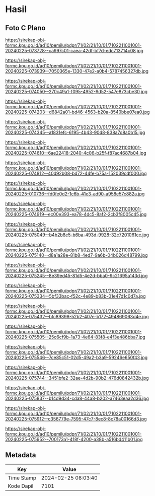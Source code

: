 # Hasil

## Foto C Plano

https://sirekap-obj-formc.kpu.go.id/ad10/pemilu/pdpr/71/02/21/10/01/7102211001001-20240225-073728--ca997c01-caea-42df-bf7d-edc713714c08.jpg

https://sirekap-obj-formc.kpu.go.id/ad10/pemilu/pdpr/71/02/21/10/01/7102211001001-20240225-073939--7050365e-1330-47e2-a0b4-5787456327db.jpg

https://sirekap-obj-formc.kpu.go.id/ad10/pemilu/pdpr/71/02/21/10/01/7102211001001-20240225-074050--270c49a1-f095-4952-9d52-547e873cbe30.jpg

https://sirekap-obj-formc.kpu.go.id/ad10/pemilu/pdpr/71/02/21/10/01/7102211001001-20240225-074203--d6842a01-bd46-4563-b20a-8540bbe07ea0.jpg

https://sirekap-obj-formc.kpu.go.id/ad10/pemilu/pdpr/71/02/21/10/01/7102211001001-20240225-074345--a1831efc-6195-4b43-90d8-838a7d8a0b15.jpg

https://sirekap-obj-formc.kpu.go.id/ad10/pemilu/pdpr/71/02/21/10/01/7102211001001-20240225-074610--6ae22418-2040-4c06-b25f-f87ac4687b04.jpg

https://sirekap-obj-formc.kpu.go.id/ad10/pemilu/pdpr/71/02/21/10/01/7102211001001-20240225-074812--40d92b08-bd72-44fe-b75a-152039cdf000.jpg

https://sirekap-obj-formc.kpu.go.id/ad10/pemilu/pdpr/71/02/21/10/01/7102211001001-20240225-010736--fd0fe0d2-1c6b-41e3-ad90-a958e57c882a.jpg

https://sirekap-obj-formc.kpu.go.id/ad10/pemilu/pdpr/71/02/21/10/01/7102211001001-20240225-074919--ec00e393-ea78-4dc5-8af2-2cb3f8005c45.jpg

https://sirekap-obj-formc.kpu.go.id/ad10/pemilu/pdpr/71/02/21/10/01/7102211001001-20240225-075049--b4b2b8c5-b6ba-493d-9928-32c7201061cc.jpg

https://sirekap-obj-formc.kpu.go.id/ad10/pemilu/pdpr/71/02/21/10/01/7102211001001-20240225-075140--d8a1a28e-81b8-4ed7-9a6b-04b026d48799.jpg

https://sirekap-obj-formc.kpu.go.id/ad10/pemilu/pdpr/71/02/21/10/01/7102211001001-20240225-075245--8e39ed45-81d5-4e2d-bba0-9c21695a143d.jpg

https://sirekap-obj-formc.kpu.go.id/ad10/pemilu/pdpr/71/02/21/10/01/7102211001001-20240225-075334--5bf33bac-f52c-4e89-b83b-01e47d1c0d7a.jpg

https://sirekap-obj-formc.kpu.go.id/ad10/pemilu/pdpr/71/02/21/10/01/7102211001001-20240225-075432--bfc89398-52b2-407e-b172-494869063d4e.jpg

https://sirekap-obj-formc.kpu.go.id/ad10/pemilu/pdpr/71/02/21/10/01/7102211001001-20240225-075505--25c6cf9b-1a73-4e64-83f8-e4f3e486bba7.jpg

https://sirekap-obj-formc.kpu.go.id/ad10/pemilu/pdpr/71/02/21/10/01/7102211001001-20240225-075546--7ce85c51-02d5-49a2-b3a9-59246e650f43.jpg

https://sirekap-obj-formc.kpu.go.id/ad10/pemilu/pdpr/71/02/21/10/01/7102211001001-20240225-075744--3451bfe2-32ae-4d2b-90b2-476d0842432b.jpg

https://sirekap-obj-formc.kpu.go.id/ad10/pemilu/pdpr/71/02/21/10/01/7102211001001-20240225-075837--b14d9d34-cda8-44a8-b202-a7463eaa2d36.jpg

https://sirekap-obj-formc.kpu.go.id/ad10/pemilu/pdpr/71/02/21/10/01/7102211001001-20240225-075912--c356779e-7595-47c7-8ec8-8c78a00166d3.jpg

https://sirekap-obj-formc.kpu.go.id/ad10/pemilu/pdpr/71/02/21/10/01/7102211001001-20240225-075952--700173a1-418f-4200-a38b-a516bd411b01.jpg


## Metadata

| Key        | Value               |
| ---------- | ------------------- |
| Time Stamp | 2024-02-25 08:03:40 |
| Kode Dapil | 7101                |



